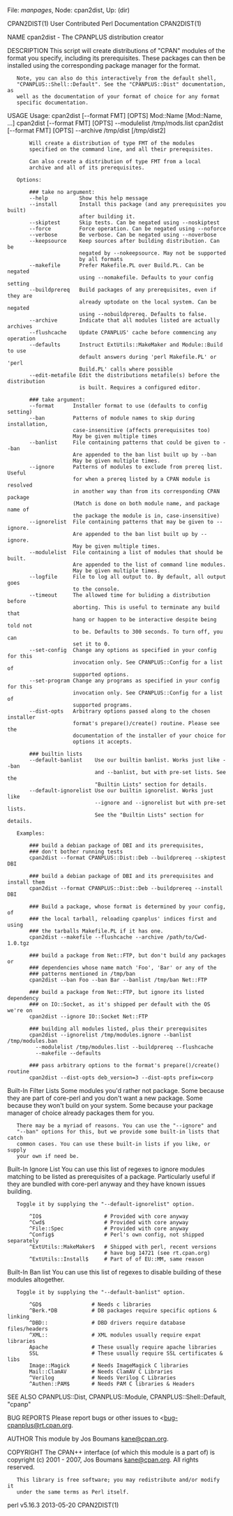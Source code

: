 File: *manpages*,  Node: cpan2dist,  Up: (dir)

CPAN2DIST(1)          User Contributed Perl Documentation         CPAN2DIST(1)



NAME
       cpan2dist - The CPANPLUS distribution creator

DESCRIPTION
       This script will create distributions of "CPAN" modules of the format
       you specify, including its prerequisites. These packages can then be
       installed using the corresponding package manager for the format.

       Note, you can also do this interactively from the default shell,
       "CPANPLUS::Shell::Default". See the "CPANPLUS::Dist" documentation, as
       well as the documentation of your format of choice for any format
       specific documentation.

USAGE
        Usage: cpan2dist [--format FMT] [OPTS] Mod::Name [Mod::Name, ...]
               cpan2dist [--format FMT] [OPTS] --modulelist /tmp/mods.list
               cpan2dist [--format FMT] [OPTS] --archive /tmp/dist [/tmp/dist2]

           Will create a distribution of type FMT of the modules
           specified on the command line, and all their prerequisites.

           Can also create a distribution of type FMT from a local
           archive and all of its prerequisites.

       Options:

           ### take no argument:
           --help          Show this help message
           --install       Install this package (and any prerequisites you built)
                           after building it.
           --skiptest      Skip tests. Can be negated using --noskiptest
           --force         Force operation. Can be negated using --noforce
           --verbose       Be verbose. Can be negated using --noverbose
           --keepsource    Keep sources after building distribution. Can be
                           negated by --nokeepsource. May not be supported
                           by all formats
           --makefile      Prefer Makefile.PL over Build.PL. Can be negated
                           using --nomakefile. Defaults to your config setting
           --buildprereq   Build packages of any prerequisites, even if they are
                           already uptodate on the local system. Can be negated
                           using --nobuildprereq. Defaults to false.
           --archive       Indicate that all modules listed are actually archives
           --flushcache    Update CPANPLUS' cache before commencing any operation
           --defaults      Instruct ExtUtils::MakeMaker and Module::Build to use
                           default answers during 'perl Makefile.PL' or 'perl
                           Build.PL' calls where possible
           --edit-metafile Edit the distributions metafile(s) before the distribution
                           is built. Requires a configured editor.

           ### take argument:
           --format      Installer format to use (defaults to config setting)
           --ban         Patterns of module names to skip during installation,
                         case-insensitive (affects prerequisites too)
                         May be given multiple times
           --banlist     File containing patterns that could be given to --ban
                         Are appended to the ban list built up by --ban
                         May be given multiple times.
           --ignore      Patterns of modules to exclude from prereq list. Useful
                         for when a prereq listed by a CPAN module is resolved
                         in another way than from its corresponding CPAN package
                         (Match is done on both module name, and package name of
                         the package the module is in, case-insensitive)
           --ignorelist  File containing patterns that may be given to --ignore.
                         Are appended to the ban list built up by --ignore.
                         May be given multiple times.
           --modulelist  File containing a list of modules that should be built.
                         Are appended to the list of command line modules.
                         May be given multiple times.
           --logfile     File to log all output to. By default, all output goes
                         to the console.
           --timeout     The allowed time for buliding a distribution before
                         aborting. This is useful to terminate any build that
                         hang or happen to be interactive despite being told not
                         to be. Defaults to 300 seconds. To turn off, you can
                         set it to 0.
           --set-config  Change any options as specified in your config for this
                         invocation only. See CPANPLUS::Config for a list of
                         supported options.
           --set-program Change any programs as specified in your config for this
                         invocation only. See CPANPLUS::Config for a list of
                         supported programs.
           --dist-opts   Arbitrary options passed along to the chosen installer
                         format's prepare()/create() routine. Please see the
                         documentation of the installer of your choice for
                         options it accepts.

           ### builtin lists
           --default-banlist    Use our builtin banlist. Works just like --ban
                                and --banlist, but with pre-set lists. See the
                                "Builtin Lists" section for details.
           --default-ignorelist Use our builtin ignorelist. Works just like
                                --ignore and --ignorelist but with pre-set lists.
                                See the "Builtin Lists" section for details.

       Examples:

           ### build a debian package of DBI and its prerequisites,
           ### don't bother running tests
           cpan2dist --format CPANPLUS::Dist::Deb --buildprereq --skiptest DBI

           ### build a debian package of DBI and its prerequisites and install them
           cpan2dist --format CPANPLUS::Dist::Deb --buildprereq --install DBI

           ### Build a package, whose format is determined by your config, of
           ### the local tarball, reloading cpanplus' indices first and using
           ### the tarballs Makefile.PL if it has one.
           cpan2dist --makefile --flushcache --archive /path/to/Cwd-1.0.tgz

           ### build a package from Net::FTP, but don't build any packages or
           ### dependencies whose name match 'Foo', 'Bar' or any of the
           ### patterns mentioned in /tmp/ban
           cpan2dist --ban Foo --ban Bar --banlist /tmp/ban Net::FTP

           ### build a package from Net::FTP, but ignore its listed dependency
           ### on IO::Socket, as it's shipped per default with the OS we're on
           cpan2dist --ignore IO::Socket Net::FTP

           ### building all modules listed, plus their prerequisites
           cpan2dist --ignorelist /tmp/modules.ignore --banlist /tmp/modules.ban
             --modulelist /tmp/modules.list --buildprereq --flushcache
             --makefile --defaults

           ### pass arbitrary options to the format's prepare()/create() routine
           cpan2dist --dist-opts deb_version=3 --dist-opts prefix=corp

Built-In Filter Lists
       Some modules you'd rather not package. Some because they are part of
       core-perl and you don't want a new package.  Some because they won't
       build on your system. Some because your package manager of choice
       already packages them for you.

       There may be a myriad of reasons. You can use the "--ignore" and
       "--ban" options for this, but we provide some built-in lists that catch
       common cases. You can use these built-in lists if you like, or supply
       your own if need be.

   Built-In Ignore List
       You can use this list of regexes to ignore modules matching to be
       listed as prerequisites of a package. Particularly useful if they are
       bundled with core-perl anyway and they have known issues building.

       Toggle it by supplying the "--default-ignorelist" option.

           ^IO$                    # Provided with core anyway
           ^Cwd$                   # Provided with core anyway
           ^File::Spec             # Provided with core anyway
           ^Config$                # Perl's own config, not shipped separately
           ^ExtUtils::MakeMaker$   # Shipped with perl, recent versions
                                   # have bug 14721 (see rt.cpan.org)
           ^ExtUtils::Install$     # Part of of EU::MM, same reason

   Built-In Ban list
       You can use this list of regexes to disable building of these modules
       altogether.

       Toggle it by supplying the "--default-banlist" option.

           ^GD$                # Needs c libraries
           ^Berk.*DB           # DB packages require specific options & linking
           ^DBD::              # DBD drivers require database files/headers
           ^XML::              # XML modules usually require expat libraries
           Apache              # These usually require apache libraries
           SSL                 # These usually require SSL certificates & libs
           Image::Magick       # Needs ImageMagick C libraries
           Mail::ClamAV        # Needs ClamAV C Libraries
           ^Verilog            # Needs Verilog C Libraries
           ^Authen::PAM$       # Needs PAM C libraries & Headers

SEE ALSO
       CPANPLUS::Dist, CPANPLUS::Module, CPANPLUS::Shell::Default, "cpanp"

BUG REPORTS
       Please report bugs or other issues to <bug-cpanplus@rt.cpan.org<gt>.

AUTHOR
       This module by Jos Boumans <kane@cpan.org>.

COPYRIGHT
       The CPAN++ interface (of which this module is a part of) is copyright
       (c) 2001 - 2007, Jos Boumans <kane@cpan.org>. All rights reserved.

       This library is free software; you may redistribute and/or modify it
       under the same terms as Perl itself.



perl v5.16.3                      2013-05-20                      CPAN2DIST(1)
